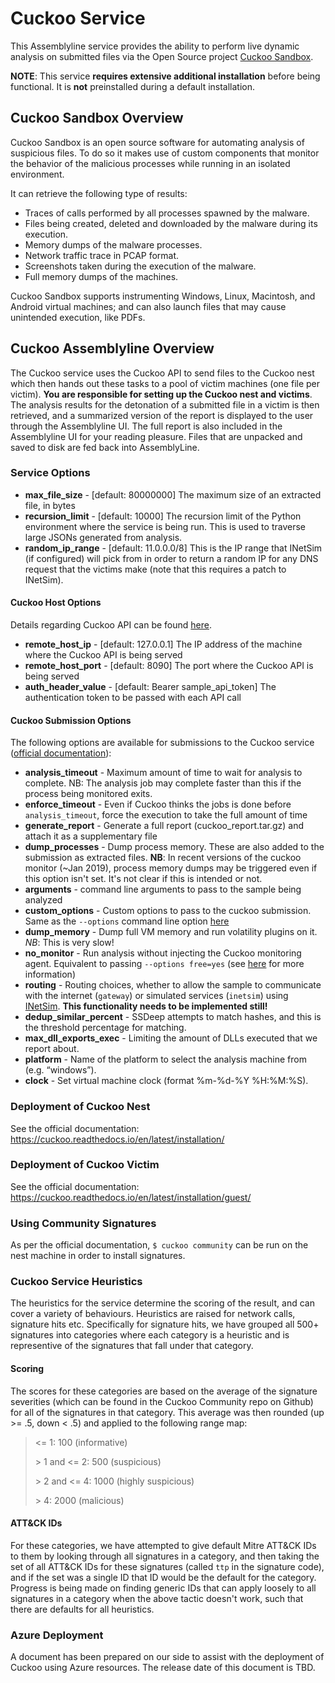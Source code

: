 # Cuckoo Service

This Assemblyline service provides the ability to perform live dynamic analysis on submitted files via the Open Source project [Cuckoo Sandbox](https://cuckoosandbox.org).

**NOTE**: This service **requires extensive additional installation** before being functional. It is **not** preinstalled during a default installation.

## Cuckoo Sandbox Overview

Cuckoo Sandbox is an open source software for automating analysis of suspicious files. To do so it makes use of custom components 
that monitor the behavior of the malicious processes while running in an isolated environment.

It can retrieve the following type of results:

* Traces of calls performed by all processes spawned by the malware.
* Files being created, deleted and downloaded by the malware during its execution.
* Memory dumps of the malware processes.
* Network traffic trace in PCAP format.
* Screenshots taken during the execution of the malware.
* Full memory dumps of the machines.

Cuckoo Sandbox supports instrumenting Windows, Linux, Macintosh, and
Android virtual machines; and can also launch files that may cause unintended execution, like PDFs. 

## Cuckoo Assemblyline Overview
The Cuckoo service  uses the Cuckoo API to send files to the Cuckoo nest which then hands out these tasks to a pool of victim machines (one file per victim). 
**You are responsible for setting up the Cuckoo nest and victims**. The analysis results for the detonation of a submitted file in a victim is then retrieved, 
and a summarized version of the report is displayed to the user through the Assemblyline UI. The full report is also included in the Assemblyline UI for your reading pleasure. 
Files that are unpacked and saved to disk are fed back into AssemblyLine.

### Service Options

* **max_file_size** - [default: 80000000] The maximum size of an extracted file, in bytes
* **recursion_limit** - [default: 10000] The recursion limit of the Python environment where the service is being run. This is used to traverse large JSONs generated from analysis.
* **random_ip_range** - [default: 11.0.0.0/8] This is the IP range that INetSim (if configured) will pick from in order to return a random IP for any DNS request that the victims make (note that this requires a patch to INetSim).

#### Cuckoo Host Options
Details regarding Cuckoo API can be found [here](https://cuckoo.readthedocs.io/en/latest/usage/api/). 

* **remote_host_ip** - [default: 127.0.0.1] The IP address of the machine where the Cuckoo API is being served 
* **remote_host_port** - [default: 8090] The port where the Cuckoo API is being served
* **auth_header_value** - [default: Bearer sample_api_token] The authentication token to be passed with each API call

#### Cuckoo Submission Options

The following options are available for submissions to the Cuckoo service ([official documentation](https://cuckoo.readthedocs.io/en/latest/usage/api/#tasks-create-file)):

* **analysis_timeout** - Maximum amount of time to wait for analysis to complete. NB: The analysis job may complete faster
than this if the process being monitored exits.
* **enforce_timeout** - Even if Cuckoo thinks the jobs is done before `analysis_timeout`, force the execution to take the full amount of time 
* **generate_report** - Generate a full report (cuckoo_report.tar.gz) and attach it as a supplementary file
* **dump_processes** - Dump process memory. These are also added to the submission as extracted files. 
**NB**: In recent versions of the cuckoo monitor (~Jan 2019), process memory dumps may be triggered even if this 
option isn't set. It's not clear if this is intended or not.
* **arguments** - command line arguments to pass to the sample being analyzed
* **custom_options** - Custom options to pass to the cuckoo submission. Same as the `--options` command line option [here](https://cuckoo.sh/docs/usage/submit.html)
* **dump_memory** - Dump full VM memory and run volatility plugins on it. *NB*: This is very slow!
* **no_monitor** - Run analysis without injecting the Cuckoo monitoring agent. Equivalent to passing `--options free=yes` (see [here](https://cuckoo.sh/docs/usage/packages.html) for more information)
* **routing** - Routing choices, whether to allow the sample to communicate with the internet (`gateway`) or simulated services (`inetsim`) using [INetSim](https://www.inetsim.org/). **This functionality needs to be implemented still!**
* **dedup_similar_percent** - SSDeep attempts to match hashes, and this is the threshold percentage for matching.
* **max_dll_exports_exec** - Limiting the amount of DLLs executed that we report about.
* **platform** - Name of the platform to select the analysis machine from (e.g. “windows”).
* **clock** - Set virtual machine clock (format %m-%d-%Y %H:%M:%S).

### Deployment of Cuckoo Nest

See the official documentation: https://cuckoo.readthedocs.io/en/latest/installation/

### Deployment of Cuckoo Victim

See the official documentation: https://cuckoo.readthedocs.io/en/latest/installation/guest/

### Using Community Signatures
As per the official documentation, `$ cuckoo community` can be run on the nest machine in order to install signatures. 


### Cuckoo Service Heuristics
The heuristics for the service determine the scoring of the result, and can cover a variety of behaviours. Heuristics are 
raised for network calls, signature hits etc. Specifically for signature hits, we have grouped all 500+ signatures into 
categories where each category is a heuristic and is representive of the signatures that fall under that category. 

#### Scoring
The scores for these categories are based on the average of the signature severities (which can be found in the Cuckoo Community 
repo on Github) for all of the signatures in that category. This average was then rounded (up >= .5, down < .5) and applied to 
the following range map:

> &lt;= 1: 100 (informative)
>
> &gt; 1 and &lt;= 2: 500 (suspicious)
>
> &gt; 2 and &lt;= 4: 1000 (highly suspicious)
>
> &gt; 4: 2000 (malicious)

#### ATT&CK IDs
For these categories, we have attempted to give default Mitre ATT&CK IDs to them by looking through all signatures in a category,
 and then taking the set of all ATT&CK IDs for these signatures (called `ttp` in the signature code), and if the set was a single ID
 that ID would be the default for the category. Progress is being made on finding generic IDs that can apply loosely to all signatures
 in a category when the above tactic doesn't work, such that there are defaults for all heuristics.

### Azure Deployment
A document has been prepared on our side to assist with the deployment of Cuckoo using Azure resources. The release date of this document is TBD.